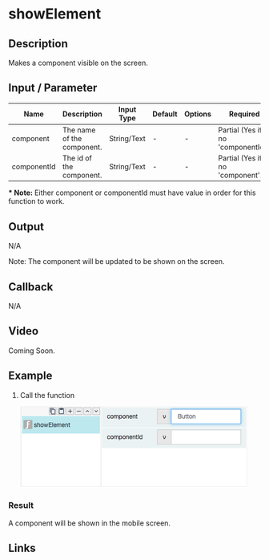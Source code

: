 # showElement

## Description

Makes a component visible on the screen.

## Input / Parameter

| Name | Description | Input Type | Default | Options | Required |
| ------ | ------ | ------ | ------ | ------ | ------ |
| component | The name of the component. | String/Text | - | - | Partial (Yes if no 'componentId'.) |
| componentId | The id of the component. | String/Text | - | - | Partial (Yes if no 'component'.) |

__\* Note:__ Either component or componentId must have value in order for this function to work.

## Output

N/A

Note: The component will be updated to be shown on the screen.

## Callback

N/A

## Video

Coming Soon.

<!-- Format: [![Video]({image-path}?raw=true)]({url-link}) -->

## Example

1. Call the function

    ![](../../../../document/function/App/showElement/showElement-step-1.png?raw=true)

### Result

A component will be shown in the mobile screen.


## Links